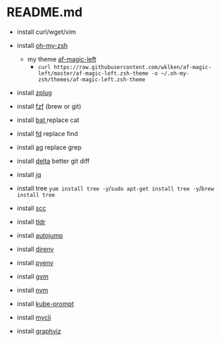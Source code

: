 # README.md

- install curl/wget/vim

- install [oh-my-zsh](https://ohmyz.sh/)
    - my theme [af-magic-left](https://github.com/wklken/af-magic-left)
      - `curl https://raw.githubusercontent.com/wklken/af-magic-left/master/af-magic-left.zsh-theme -o ~/.oh-my-zsh/themes/af-magic-left.zsh-theme`
- install [zplug](https://github.com/zplug/zplug)


- install [fzf](https://github.com/junegunn/fzf) (brew or git)
- install [bat ](https://github.com/sharkdp/bat)                    replace cat
- install [fd](https://github.com/sharkdp/fd)                       replace find
- install [ag](https://github.com/ggreer/the_silver_searcher)       replace grep
- install [delta](https://github.com/dandavison/delta)              better git diff

- install [jq](https://stedolan.github.io/jq/)
- install tree `yum install tree -y`/`sudo apt-get install tree -y`/`brew install tree`
- install [scc](https://github.com/boyter/scc)
- install [tldr](https://github.com/tldr-pages/tldr)

- install [autojump](https://github.com/wting/autojump#installation)

- install [direnv](https://direnv.net/)
- install [pyenv](https://github.com/pyenv/pyenv)
- install [gvm](https://github.com/moovweb/gvm)
- install [nvm](https://github.com/nvm-sh/nvm)

- install [kube-prompt](https://github.com/c-bata/kube-prompt)

- install [mycli](https://github.com/dbcli/mycli)

- install [graphviz](https://graphviz.org/)
